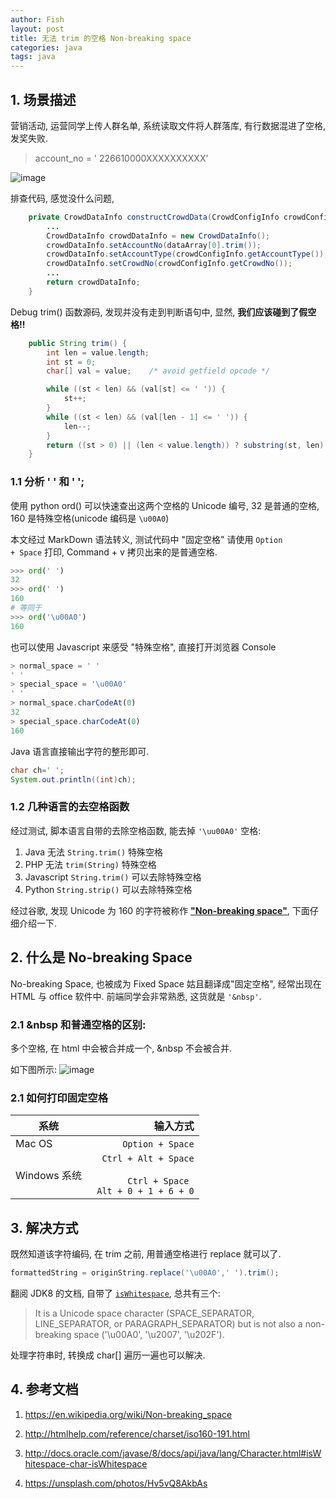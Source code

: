 ```yaml
---
author: Fish
layout: post
title: 无法 trim 的空格 Non-breaking space
categories: java 
tags: java
---
```

 
## 1. 场景描述

营销活动, 运营同学上传人群名单, 系统读取文件将人群落库, 有行数据混进了空格, 发奖失败. 

>account_no = ' 226610000XXXXXXXXXX'

![image](https://gw.alipayobjects.com/zos/rmsportal/SKfRdVlLIwmUjkOHDXAP.png)

<!--more-->

排查代码, 感觉没什么问题, 

```java
    private CrowdDataInfo constructCrowdData(CrowdConfigInfo crowdConfigInfo, String data, int rowNum) {
        ... 
        CrowdDataInfo crowdDataInfo = new CrowdDataInfo();
        crowdDataInfo.setAccountNo(dataArray[0].trim());
        crowdDataInfo.setAccountType(crowdConfigInfo.getAccountType());
        crowdDataInfo.setCrowdNo(crowdConfigInfo.getCrowdNo());
        ...
        return crowdDataInfo;
    }
```

Debug trim() 函数源码, 发现并没有走到判断语句中, 显然, **我们应该碰到了假空格!!**

```java
    public String trim() {
        int len = value.length;
        int st = 0;
        char[] val = value;    /* avoid getfield opcode */

        while ((st < len) && (val[st] <= ' ')) {
            st++;
        }
        while ((st < len) && (val[len - 1] <= ' ')) {
            len--;
        }
        return ((st > 0) || (len < value.length)) ? substring(st, len) : this;
    }
```
### 1.1 分析 ' ' 和 ' '; 


使用 python ord() 可以快速查出这两个空格的 Unicode 编号, 32 是普通的空格, 160 是特殊空格(unicode 编码是 <code>\u00A0</code>)

> 
本文经过 MarkDown 语法转义, 测试代码中 "固定空格" 请使用 <code>Option + Space</code> 打印, Command + v 拷贝出来的是普通空格.

```python
>>> ord(' ')
32
>>> ord(' ')
160
# 等同于
>>> ord('\u00A0')
160
```


也可以使用 Javascript 来感受 "特殊空格", 直接打开浏览器 Console

```javascript
> normal_space = ' '
' '
> special_space = '\u00A0'
' '
> normal_space.charCodeAt(0)
32
> special_space.charCodeAt(0)
160
```

Java 语言直接输出字符的整形即可. 

```java
char ch=' ';
System.out.println((int)ch);
```

### 1.2 几种语言的去空格函数

经过测试, 脚本语言自带的去除空格函数, 能去掉 <code>'\uu00A0'</code> 空格:

1. Java 无法 <code>String.trim()</code> 特殊空格
2. PHP 无法 <code>trim(String)</code> 特殊空格
3. Javascript <code>String.trim()</code> 可以去除特殊空格
4. Python <code>String.strip()</code> 可以去除特殊空格

经过谷歌, 发现 Unicode 为 160 的字符被称作 [**"Non-breaking space"**](https://en.wikipedia.org/wiki/Non-breaking_space), 下面仔细介绍一下.

## 2. 什么是 No-breaking Space

No-breaking Space, 也被成为 Fixed Space 姑且翻译成"固定空格", 经常出现在 HTML 与 office 软件中. 前端同学会非常熟悉, 这货就是 <code>'&nbsp'</code>.

### 2.1 &nbsp 和普通空格的区别: 

多个空格, 在 html 中会被合并成一个, &nbsp 不会被合并. 

如下图所示:
![image](http://024028.oss-cn-hangzhou-zmf.aliyuncs.com/uploads/shiheng.fsh/cloud_notes/89bc35dd7c5ba40a8ea5287195922c65/image.png)

### 2.1 如何打印固定空格

| 系统        | 输入方式   |
| --------   | -----:  | 
| Mac OS|  <code>Option + Space</code>|   
| Windows 系统|  <code> Ctrl + Alt + Space </code></br><code> Ctrl + Space </code></br><code> Alt + 0 + 1 + 6 + 0 </code>|

## 3. 解决方式

既然知道该字符编码, 在 trim 之前, 用普通空格进行 replace 就可以了. 

```java
formattedString = originString.replace('\u00A0',' ').trim();
```

翻阅 JDK8 的文档, 自带了 <code>[isWhitespace](http://docs.oracle.com/javase/8/docs/api/java/lang/Character.html#isWhitespace-char-)</code>, 总共有三个:

> It is a Unicode space character (SPACE_SEPARATOR, LINE_SEPARATOR, or PARAGRAPH_SEPARATOR) but is not also a non-breaking space ('\u00A0', '\u2007', '\u202F').

处理字符串时, 转换成 char[] 遍历一遍也可以解决.

## 4. 参考文档

1. https://en.wikipedia.org/wiki/Non-breaking_space

2. http://htmlhelp.com/reference/charset/iso160-191.html

3. http://docs.oracle.com/javase/8/docs/api/java/lang/Character.html#isWhitespace-char-isWhitespace

4. https://unsplash.com/photos/Hv5vQ8AkbAs
